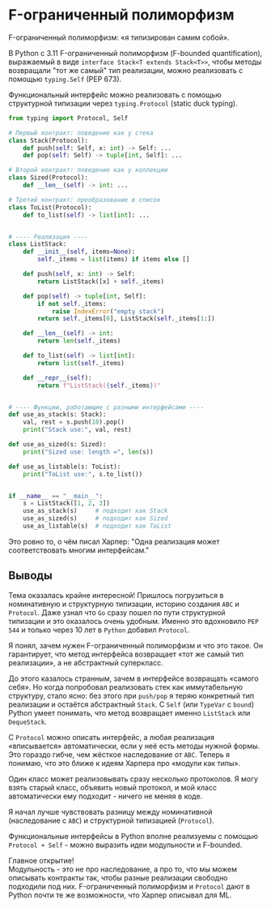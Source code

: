 # F-ограниченный полиморфизм

F-ограниченный полиморфизм: «я типизирован самим собой».

В Python с 3.11 F-ограниченный полиморфизм (F-bounded quantification), выражаемый в виде `interface Stack<T extends Stack<T>>`, чтобы методы возвращали "тот же самый" тип реализации, можно реализовать с помощью `typing.Self` (PEP 673).

Функциональный интерфейс можно реализовать с помощью структурной типизации через `typing.Protocol` (static duck typing).

```python
from typing import Protocol, Self

# Первый контракт: поведение как у стека
class Stack(Protocol):
    def push(self: Self, x: int) -> Self: ...
    def pop(self: Self) -> tuple[int, Self]: ...

# Второй контракт: поведение как у коллекции
class Sized(Protocol):
    def __len__(self) -> int: ...

# Третий контракт: преобразование в список
class ToList(Protocol):
    def to_list(self) -> list[int]: ...


# ---- Реализация ----
class ListStack:
    def __init__(self, items=None):
        self._items = list(items) if items else []

    def push(self, x: int) -> Self:
        return ListStack([x] + self._items)

    def pop(self) -> tuple[int, Self]:
        if not self._items:
            raise IndexError("empty stack")
        return self._items[0], ListStack(self._items[1:])

    def __len__(self) -> int:
        return len(self._items)

    def to_list(self) -> list[int]:
        return list(self._items)

    def __repr__(self):
        return f"ListStack({self._items})"


# ---- Функции, работающие с разными интерфейсами ----
def use_as_stack(s: Stack):
    val, rest = s.push(10).pop()
    print("Stack use:", val, rest)

def use_as_sized(s: Sized):
    print("Sized use: length =", len(s))

def use_as_listable(s: ToList):
    print("ToList use:", s.to_list())


if __name__ == "__main__":
    s = ListStack([1, 2, 3])
    use_as_stack(s)     # подходит как Stack
    use_as_sized(s)     # подходит как Sized
    use_as_listable(s)  # подходит как ToList
```

Это ровно то, о чём писал Харпер:
"Одна реализация может соответствовать многим интерфейсам."

## Выводы

Тема оказалась крайне интересной! Пришлось погрузиться в номинативную и структурную типизации, историю создания `ABC` и `Protocol`. Даже узнал что `Go` сразу пошел по пути структурной типизации и это оказалось очень удобным. Именно это вдохновило `PEP 544` и только через 10 лет в `Python` добавил `Protocol`.

Я понял, зачем нужен F-ограниченный полиморфизм и что это такое. Он гарантирует, что метод интерфейса возвращает «тот же самый тип реализации», а не абстрактный суперкласс.

До этого казалось странным, зачем в интерфейсе возвращать «самого себя». Но когда попробовал реализовать стек как иммутабельную структуру, стало ясно: без этого при `push/pop` я теряю конкретный тип реализации и остаётся абстрактный `Stack`. С `Self` (или `TypeVar` с `bound`) Python умеет понимать, что метод возвращает именно `ListStack` или `DequeStack`.

С `Protocol` можно описать интерфейс, а любая реализация «вписывается» автоматически, если у неё есть методы нужной формы. Это гораздо гибче, чем жёсткое наследование от `ABC`. Теперь я понимаю, что это ближе к идеям Харпера про «модули как типы».

Один класс может реализовывать сразу несколько протоколов. Я могу взять старый класс, объявить новый протокол, и мой класс автоматически ему подходит - ничего не меняя в коде.

Я начал лучше чувствовать разницу между номинативной (наследование с `ABC`) и структурной типизацией (`Protocol`).

Функциональные интерфейсы в Python вполне реализуемы c помощью `Protocol + Self` - можно выразить идеи модульности и F-bounded.

Главное открытие!  
Модульность - это не про наследование, а про то, что мы можем описывать контракты так, чтобы разные реализации свободно подходили под них. F-ограниченный полиморфизм и `Protocol` дают в Python почти те же возможности, что Харпер описывал для ML.

